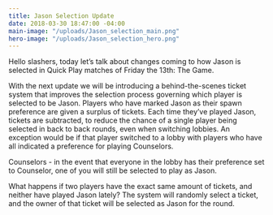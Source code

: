 ```yaml
---
title: Jason Selection Update
date: 2018-03-30 18:47:00 -04:00
main-image: "/uploads/Jason_selection_main.png"
hero-image: "/uploads/Jason_selection_hero.png"
---
```


Hello slashers, today let’s talk about changes coming to how Jason is selected in Quick Play matches of Friday the 13th: The Game.

With the next update we will be introducing a behind-the-scenes ticket system that improves the selection process governing which player is selected to be Jason. Players who have marked Jason as their spawn preference are given a surplus of tickets. Each time they’ve played Jason, tickets are subtracted, to reduce the chance of a single player being selected in back to back rounds, even when switching lobbies. An exception would be if that player switched to a lobby with players who have all indicated a preference for playing Counselors.

Counselors - in the event that everyone in the lobby has their preference set to Counselor, one of you will still be selected to play as Jason.

What happens if two players have the exact same amount of tickets, and neither have played Jason lately? The system will randomly select a ticket, and the owner of that ticket will be selected as Jason for the round.

